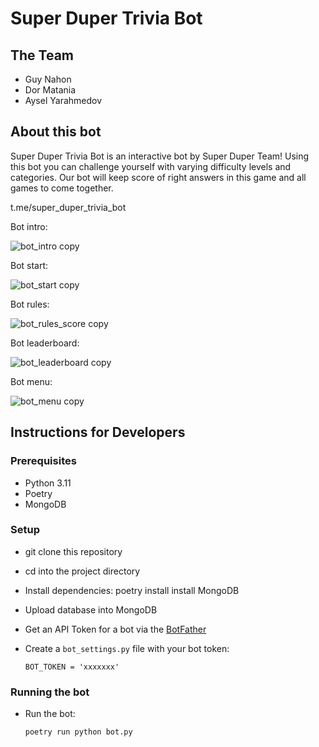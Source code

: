 # Super Duper Trivia Bot

## The Team
- Guy Nahon
- Dor Matania
- Aysel Yarahmedov

## About this bot

Super Duper Trivia Bot is an interactive bot by Super Duper Team!
Using this bot you can challenge yourself with varying difficulty levels and categories.
Our bot will keep score of right answers in this game and all games to come together.

t.me/super_duper_trivia_bot

Bot intro:

![bot_intro copy](https://github.com/grurniClasses/telegram-bot-hackathon-superduperteam/assets/143611810/dff9d0b2-1270-4308-a691-c0a507caba62)

Bot start:

![bot_start copy](https://github.com/grurniClasses/telegram-bot-hackathon-superduperteam/assets/143611810/9b188228-91d6-4114-81ac-3b33445682e4)

Bot rules:

![bot_rules_score copy](https://github.com/grurniClasses/telegram-bot-hackathon-superduperteam/assets/143611810/baeedc0e-7d62-4494-9810-13b7848d201a)

Bot leaderboard:

![bot_leaderboard copy](https://github.com/grurniClasses/telegram-bot-hackathon-superduperteam/assets/143611810/5f138512-95c2-4cdf-b492-7118fff2e00b)

Bot menu:

![bot_menu copy](https://github.com/grurniClasses/telegram-bot-hackathon-superduperteam/assets/143611810/66c797e9-56b9-450d-83a8-941b63d16cc9)



## Instructions for Developers 
### Prerequisites
- Python 3.11
- Poetry
- MongoDB

### Setup
- git clone this repository 
- cd into the project directory
- Install dependencies:
      poetry install
      install MongoDB
- Upload database into MongoDB


- Get an API Token for a bot via the [BotFather](https://telegram.me/BotFather)
- Create a `bot_settings.py` file with your bot token:

      BOT_TOKEN = 'xxxxxxx'

### Running the bot        
- Run the bot:

      poetry run python bot.py

